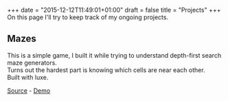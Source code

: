 +++
date = "2015-12-12T11:49:01+01:00"
draft = false
title = "Projects"
+++
On this page I'll try to keep track of my ongoing projects.

## Mazes
This is a simple game, I built it while trying to understand depth-first search maze generators.  
Turns out the hardest part is knowing which cells are near each other.  
Built with luxe.  
  
[Source](https://github.com/stisa/mazes/) - [Demo](/mazes)
